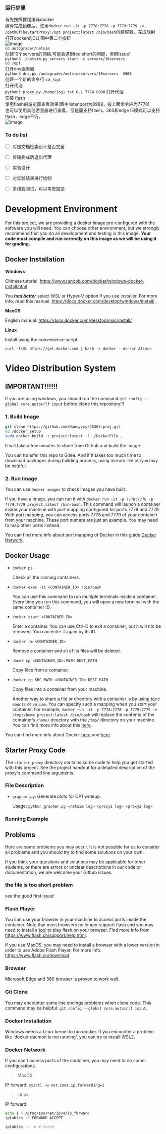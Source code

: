 ### 运行步骤
首先按照教程编译docker<br>
编译完成镜像后，使用`docker run -it -p 7778:7778 -p 7779:7779 -v /pathOfTheStartProxy:/opt project:latest /bin/bash`创建容器，完成映射<br>
打开docker的CLI,图中第二个按钮<br>![image](https://user-images.githubusercontent.com/58821193/170847624-b996ca08-3f76-4f15-b3a6-33e74981f4b8.png)
<br>
`cd autograder/netsim`<br>
创建10个servers的网络,可能会遇到too short的问题，参照issue1<br>
`python3 ./netsim.py servers start -s servers/10servers` <br>
`cd /opt`<br>
打开dns服务器<br>
`python3 dns.py /autograder/netsim/servers/10servers  8900` <br>
创建一个新的命令行 `cd /opt`<br>
打开代理<br>
`python3 proxy.py /home/log1.txt 0.1 7778 8900` 打开代理<br>
安装 [flash](https://soft.flash.cn/flashcenter/index.html) <br>
使用flash的游览器查看效果(图中listenport为8999，按上面命令应为7778)<br>
也可以使用其他游览器进行查看，但是需支持flash。360和edge IE模式可以支持flash，edge不行。<br>
![image](https://user-images.githubusercontent.com/58821193/170847787-5cad0d64-6e0c-4c9f-ab38-060db9e4ba8f.png)

### To do list
- [ ] 对照文档检查设计是否完全
- [ ] 传输完成后退出代理
- [ ] 实验设计
- [ ] 对实验结果进行绘制
- [ ] 多线程测试，可以考虑加锁



# Development Environment

For this project, we are providing a docker image pre-configured with the software you will need. You can choose other environment, but we strongly recommend that you do all development and testing in this image. **Your code must compile and run correctly on this image as we will be using it for grading.**

## Docker Installation

**Windows**

Chinese tutorial: https://www.runoob.com/docker/windows-docker-install.html

You ***had better*** select WSL or Hyper-V option if you use installer. For more info, read this manual: https://docs.docker.com/desktop/windows/install/ .

**MacOS**

English manual: https://docs.docker.com/desktop/mac/install/

**Linux**

Install using the convenience script

```shell
curl -fsSL https://get.docker.com | bash -s docker --mirror Aliyun
```



# Video Distribution System

## IMPORTANT!!!!!!
If you are using windows, you should run the command `git config --global core.autocrlf input` before clone this repository!!!

### 1. Build Image

```sh
git clone https://github.com/Nancyzxy/CS305-proj.git
cd /docker_setup
sudo docker build -t project:latest -f ./DockerFile .
```

It will take a few minutes to clone from Github and build the image.

You can transfer this repo to Gitee. And if it takes too much time to download packages during building process, using mirrors like `aliyun` may be helpful.

### 2. Run Image

You can use `docker images` to check images you have built.

If you have a image, you can run it with `docker run -it -p 7778:7778 -p 7779:7779 project:latest /bin/bash`. This command will launch a container inside your machine with port mapping configured for ports 7778 and 7779. With port mapping, you can access ports 7778 and 7779 of your container from your machine. These port numers are just an example. You may need to map other ports instead.

You can find more info about port mapping of Docker in this guide [Docker Network](https://docs.docker.com/config/containers/container-networking/).

## Docker Usage

- `docker ps`

  Check all the running containers.

- `docker exec -it <CONTAINER_ID> /bin/bash`

  You can use this command to run multiple terminals inside a container. Every time you run this command, you will open a new terminal with the same container ID.

- `docker start <CONTAINER_ID>`

  Enter a container. You can use Ctrl-D to exit a container, but it will not be removed. You can enter it again by its ID.

- `docker rm <CONTAINER_ID>`

  Remove a container and all of its files will be deleted.

- `docer cp <CONTAINER_ID>:PATH DEST_PATH`

  Copy files from a container.

- `docker cp SRC_PATH <CONTAINER_ID>:DEST_PATH`

  Copy files into a container from your machine. 

  Another way to share a file or directory with a container is by using `bind mounts` or `volume`. You can specify such a mapping when you start your container. For example, `docker run -it -p 7778:7778 -p 7779:7779 -v /tmp:/home project:latest /bin/bash` will replace the contents of the container’s `/home/` directory with the `/tmp/` directory on your machine. You can find more info about this [here](https://docs.docker.com/storage/bind-mounts/).

You can find more info about Docker [here](https://docs.docker.com/get-started/) and [here](https://docs.docker.com/engine/reference/commandline/container/).

## Starter Proxy Code

The `starter_proxy` directory contains some code to help you get started with this project. See the project handout for a detailed description of the proxy's command line arguments.

### File Description

- `grapher.py`: Generate plots for CP1 writeup. 

  Usage: `python grapher.py <netsim log> <proxy1 log> <proxy2 log>`

### Running Example



## Problems

Here are some problems you may occur. It is not possible for us to consider all problems and you should try to find some solutions on your own.

If you think your questions and solutions may be applicable for other students, or there are errors or unclear descriptions in our code or documentation, we are welcome your Github issues.
### the file is too short problem

see the good first issue!
### Flash Player

You can use your browser in your machine to access ports inside the container. Note that most browsers no longer support flash and you may need to install a [tool](https://soft.flash.cn/flashcenter/index.html) to play flash on your browser. Find more info from https://www.flash.cn/support/help.html.

If you use MacOS, you may need to install a browser with a lower version in order to use Adobe Flash Player. For more info: https://www.flash.cn/download
### Browser

Microsoft Edge and 360 browser is proven to work well.

### Git Clone

You may encounter some line endings problems when clone code. This command may be helpful: `git config --global core.autocrlf input`.

### Docker Installation

Windows needs a Linux kernel to run docker. If you encounter a problem like 'docker daemon is not running', you can try to install WSL2.

### Docker Network

If you can't access ports of the container, you may need to do some configurations.

> MacOS

IP forward: `sysctl -w net.inet.ip.forwarding=1`

> Linux

IP forward: 

```sh
echo 1 > /proc/sys/net/ipv4/ip_forward
iptables -P FORWARD ACCEPT

iptables -L -n # check
```
